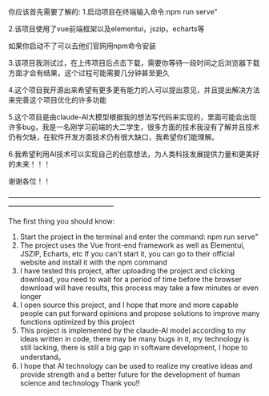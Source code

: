 你应该首先需要了解的:
1.启动项目在终端输入命令:npm run serve"

2.该项目使用了vue前端框架以及elementui，jszip，echarts等

如果你启动不了可以去他们官网用npm命令安装

3.该项目我测试过，在上传项目后点击下载，需要你等待一段时间之后浏览器下载方面才会有结果，这个过程可能需要几分钟甚至更久

4.这个项目我开源出来希望有更多更有能力的人可以提出意见，并且提出解决方法来完善这个项目优化的许多功能

5.这个项目是由claude-AI大模型根据我的想法写代码来实现的，里面可能会出现许多bug，我是一名刚学习前端的大二学生，很多方面的技术我没有了解并且技术仍有欠缺，在软件开发方面技术仍有很大缺口，我希望你们能理解。

6.我希望利用AI技术可以实现自己的创意想法，为人类科技发展提供力量和更美好的未来！！！

谢谢各位！！

———————————————————————————————————————————————————


The first thing you should know:
1. Start the project in the terminal and enter the command: npm run serve"
2. The project uses the Vue front-end framework as well as Elementui, JSZIP, Echarts, etc
If you can't start it, you can go to their official website and install it with the npm command
3. I have tested this project, after uploading the project and clicking download, you need to wait for a period of time before the browser download will have results, this process may take a few minutes or even longer
4. I open source this project, and I hope that more and more capable people can put forward opinions and propose solutions to improve many functions optimized by this project
5. This project is implemented by the claude-AI model according to my ideas written in code, there may be many bugs in it, my technology is still lacking, there is still a big gap in software development, I hope to understand。
6. I hope that AI technology can be used to realize my creative ideas and provide strength and a better future for the development of human science and technology
Thank you!!
